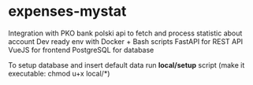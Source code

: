 # expenses-mystat
Integration with PKO bank polski api to fetch and process statistic about account
Dev ready env with Docker + Bash scripts
FastAPI for REST API
VueJS for frontend
PostgreSQL for database

To setup database and insert default data run __local/setup__ script
(make it executable: chmod u+x local/*)
